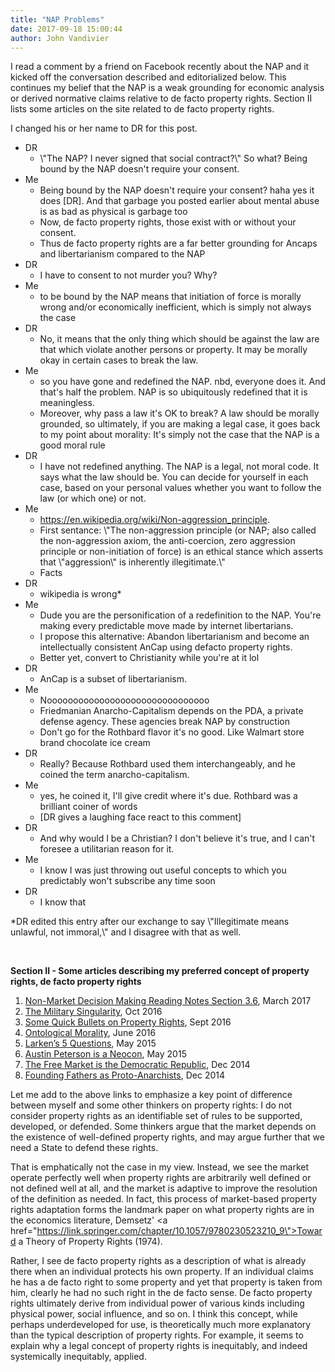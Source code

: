 ```yaml
---
title: "NAP Problems"
date: 2017-09-18 15:00:44
author: John Vandivier
---
```




I read a comment by a friend on Facebook recently about the NAP and it kicked off the conversation described and editorialized below. This continues my belief that the NAP is a weak grounding for economic analysis or derived normative claims relative to de facto property rights. Section II lists some articles on the site related to de facto property rights.

I changed his or her name to DR for this post.
<ul>
 	<li>DR
<ul>
 	<li>\"The NAP? I never signed that social contract?\" So what? Being bound by the NAP doesn't require your consent.</li>
</ul>
</li>
 	<li>Me
<ul>
 	<li>Being bound by the NAP doesn't require your consent? haha yes it does [DR]. And that garbage you posted earlier about mental abuse is as bad as physical is garbage too</li>
 	<li>Now, de facto property rights, those exist with or without your consent.</li>
 	<li>Thus de facto property rights are a far better grounding for Ancaps and libertarianism compared to the NAP</li>
</ul>
</li>
 	<li>DR
<ul>
 	<li>I have to consent to not murder you? Why?</li>
</ul>
</li>
 	<li>Me
<ul>
 	<li>to be bound by the NAP means that initiation of force is morally wrong and/or economically inefficient, which is simply not always the case</li>
</ul>
</li>
 	<li>DR
<ul>
 	<li>No, it means that the only thing which should be against the law are that which violate another persons or property. It may be morally okay in certain cases to break the law.</li>
</ul>
</li>
 	<li>Me
<ul>
 	<li>so you have gone and redefined the NAP. nbd, everyone does it. And that's half the problem. NAP is so ubiquitously redefined that it is meaningless.</li>
 	<li>Moreover, why pass a law it's OK to break? A law should be morally grounded, so ultimately, if you are making a legal case, it goes back to my point about morality: It's simply not the case that the NAP is a good moral rule</li>
</ul>
</li>
 	<li>DR
<ul>
 	<li>I have not redefined anything. The NAP is a legal, not moral code. It says what the law should be. You can decide for yourself in each case, based on your personal values whether you want to follow the law (or which one) or not.</li>
</ul>
</li>
 	<li>Me
<ul>
 	<li><a href=\"https://en.wikipedia.org/wiki/Non-aggression_principle\">https://en.wikipedia.org/wiki/Non-aggression_principle</a>.</li>
 	<li>First sentance: \"The non-aggression principle (or NAP; also called the non-aggression axiom, the anti-coercion, zero aggression principle or non-initiation of force) is an ethical stance which asserts that \"aggression\" is inherently illegitimate.\"</li>
 	<li>Facts</li>
</ul>
</li>
 	<li>DR
<ul>
 	<li>wikipedia is wrong*</li>
</ul>
</li>
 	<li>Me
<ul>
 	<li>Dude you are the personification of a redefinition to the NAP. You're making every predictable move made by internet libertarians.</li>
 	<li>I propose this alternative: Abandon libertarianism and become an intellectually consistent AnCap using defacto property rights.</li>
 	<li>Better yet, convert to Christianity while you're at it lol</li>
</ul>
</li>
 	<li>DR
<ul>
 	<li>AnCap is a subset of libertarianism.</li>
</ul>
</li>
 	<li>Me
<ul>
 	<li>Nooooooooooooooooooooooooooooooo</li>
 	<li>Friedmanian Anarcho-Capitalism depends on the PDA, a private defense agency. These agencies break NAP by construction</li>
 	<li>Don't go for the Rothbard flavor it's no good. Like Walmart store brand chocolate ice cream</li>
</ul>
</li>
 	<li>DR
<ul>
 	<li>Really? Because Rothbard used them interchangeably, and he coined the term anarcho-capitalism.</li>
</ul>
</li>
 	<li>Me
<ul>
 	<li>yes, he coined it, I'll give credit where it's due. Rothbard was a brilliant coiner of words</li>
 	<li>[DR gives a laughing face react to this comment]</li>
</ul>
</li>
 	<li>DR
<ul>
 	<li>And why would I be a Christian? I don't believe it's true, and I can't foresee a utilitarian reason for it.</li>
</ul>
</li>
 	<li>Me
<ul>
 	<li>I know I was just throwing out useful concepts to which you predictably won't subscribe any time soon</li>
</ul>
</li>
 	<li>DR
<ul>
 	<li>I know that</li>
</ul>
</li>
</ul>
*DR edited this entry after our exchange to say \"Illegitimate means unlawful, not immoral,\" and I disagree with that as well.

&nbsp;

<strong>Section II - Some articles describing my preferred concept of property rights, de facto property rights</strong>
<ol>
 	<li><a href=\"http://www.afterecon.com/economics-and-finance/non-market-decision-making-reading-notes-section-3-6/\">Non-Market Decision Making Reading Notes Section 3.6</a>, March 2017</li>
 	<li><a href=\"http://www.afterecon.com/economics-and-finance/the-military-singularity/\">The Military Singularity</a>, Oct 2016</li>
 	<li><a href=\"http://www.afterecon.com/economics-and-finance/bullets-property-rights/\">Some Quick Bullets on Property Rights</a>, Sept 2016</li>
 	<li><a href=\"http://www.afterecon.com/philosophy-religion-and-apologetics/ontological-morality/\">Ontological Morality</a>, June 2016</li>
 	<li><a href=\"http://www.afterecon.com/philosophy-religion-and-apologetics/larkens-5-questions/\">Larken’s 5 Questions</a>, May 2015</li>
 	<li><a href=\"http://www.afterecon.com/politics-and-government/austin-peterson-is-a-neocon/\">Austin Peterson is a Neocon</a>, May 2015</li>
 	<li><a href=\"http://www.afterecon.com/philosophy-religion-and-apologetics/free-market-democratic-republic/\">The Free Market is the Democratic Republic</a>, Dec 2014</li>
 	<li><a href=\"http://www.afterecon.com/politics-and-government/founding-fathers-proto-anarchists/\">Founding Fathers as Proto-Anarchists</a>, Dec 2014</li>
</ol>
Let me add to the above links to emphasize a key point of difference between myself and some other thinkers on property rights: I do not consider property rights as an identifiable set of rules to be supported, developed, or defended. Some thinkers argue that the market depends on the existence of well-defined property rights, and may argue further that we need a State to defend these rights.

That is emphatically not the case in my view. Instead, we see the market operate perfectly well when property rights are arbitrarily well defined or not defined well at all, and the market is adaptive to improve the resolution of the definition as needed. In fact, this process of market-based property rights adaptation forms the landmark paper on what property rights are in the economics literature, Demsetz' <a href=\"https://link.springer.com/chapter/10.1057/9780230523210_9\">Toward a Theory of Property Rights</a> (1974).

Rather, I see de facto property rights as a description of what is already there when an individual protects his own property. If an individual claims he has a de facto right to some property and yet that property is taken from him, clearly he had no such right in the de facto sense. De facto property rights ultimately derive from individual power of various kinds including physical power, social influence, and so on. I think this concept, while perhaps underdeveloped for use, is theoretically much more explanatory than the typical description of property rights. For example, it seems to explain why a legal concept of property rights is inequitably, and indeed systemically inequitably, applied.
